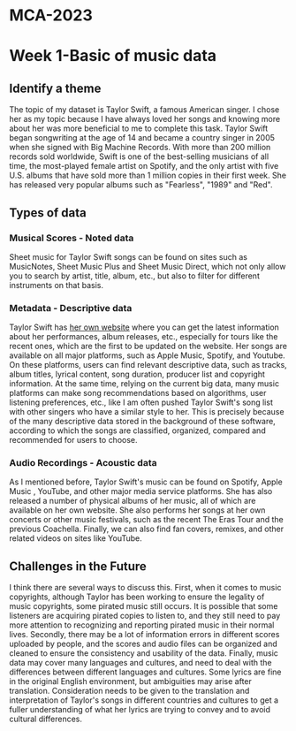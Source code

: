 # MCA-2023
# Week 1-Basic of music data
## Identify a theme
The topic of my dataset is Taylor Swift, a famous American singer. I chose her as my topic because I have always loved her songs and knowing more about her was more beneficial to me to complete this task.
Taylor Swift began songwriting at the age of 14 and became a country singer in 2005 when she signed with Big Machine Records. With more than 200 million records sold worldwide, Swift is one of the best-selling musicians of all time, the most-played female artist on Spotify, and the only artist with five U.S. albums that have sold more than 1 million copies in their first week. She has released very popular albums such as "Fearless", "1989" and "Red".
## Types of data
### Musical Scores - Noted data
Sheet music for Taylor Swift songs can be found on sites such as MusicNotes, Sheet Music Plus and Sheet Music Direct, which not only allow you to search by artist, title, album, etc., but also to filter for different instruments on that basis.
### Metadata - Descriptive data
Taylor Swift has [her own website](https://www.taylorswift.com/) where you can get the latest information about her performances, album releases, etc., especially for tours like the recent ones, which are the first to be updated on the website.
Her songs are available on all major platforms, such as Apple Music, Spotify, and Youtube. On these platforms, users can find relevant descriptive data, such as tracks, album titles, lyrical content, song duration, producer list and copyright information.
At the same time, relying on the current big data, many music platforms can make song recommendations based on algorithms, user listening preferences, etc., like I am often pushed Taylor Swift's song list with other singers who have a similar style to her. This is precisely because of the many descriptive data stored in the background of these software, according to which the songs are classified, organized, compared and recommended for users to choose.
### Audio Recordings - Acoustic data
As I mentioned before, Taylor Swift's music can be found on Spotify, Apple Music , YouTube, and other major media service platforms. She has also released a number of physical albums of her music, all of which are available on her own website.
She also performs her songs at her own concerts or other music festivals, such as the recent The Eras Tour and the previous Coachella. Finally, we can also find fan covers, remixes, and other related videos on sites like YouTube.
## Challenges in the Future
I think there are several ways to discuss this. First, when it comes to music copyrights, although Taylor has been working to ensure the legality of music copyrights, some pirated music still occurs. It is possible that some listeners are acquiring pirated copies to listen to, and they still need to pay more attention to recognizing and reporting pirated music in their normal lives. Secondly, there may be a lot of information errors in different scores uploaded by people, and the scores and audio files can be organized and cleaned to ensure the consistency and usability of the data. Finally, music data may cover many languages and cultures, and need to deal with the differences between different languages and cultures. Some lyrics are fine in the original English environment, but ambiguities may arise after translation. Consideration needs to be given to the translation and interpretation of Taylor's songs in different countries and cultures to get a fuller understanding of what her lyrics are trying to convey and to avoid cultural differences.
